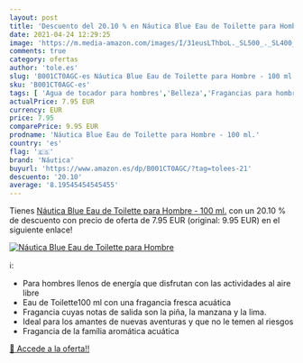 ```yaml
---
layout: post
title: 'Descuento del 20.10 % en Náutica Blue Eau de Toilette para Hombre'
date: 2021-04-24 12:29:25
image: 'https://m.media-amazon.com/images/I/31eusLThboL._SL500_._SL400_.jpg'
comments: true
category: ofertas
author: 'tole.es'
slug: 'B001CT0AGC-es Náutica Blue Eau de Toilette para Hombre - 100 ml.'
sku: 'B001CT0AGC-es'
tags: [ 'Agua de tocador para hombres','Belleza','Fragancias para hombres','Perfumes y fragancias','de','eau','náutica','toilette', ]
actualPrice: 7.95 EUR
currency: EUR
price: 7.95
comparePrice: 9.95 EUR
prodname: 'Náutica Blue Eau de Toilette para Hombre - 100 ml.'
country: 'es'
flag: '🇪🇸'
brand: 'Náutica'
buyurl: 'https://www.amazon.es/dp/B001CT0AGC/?tag=tolees-21'
descuento: '20.10'
average: '8.19545454545455'
---
```


Tienes [Náutica Blue Eau de Toilette para Hombre - 100 ml.](https://www.amazon.es/dp/B001CT0AGC/?tag=tolees-21) con un 20.10 % de descuento con precio de oferta de 7.95 EUR (original: 9.95 EUR) en el siguiente enlace!

[![Náutica Blue Eau de Toilette para Hombre](https://m.media-amazon.com/images/I/31eusLThboL._SL500_._SL400_.jpg)](https://www.amazon.es/dp/B001CT0AGC/?tag=tolees-21)

ℹ️:

- Para hombres llenos de energía que disfrutan con las actividades al aire libre
- Eau de Toilette100 ml con una fragancia fresca acuática
- Fragancia cuyas notas de salida son la piña, la manzana y la lima.
- Ideal para los amantes de nuevas aventuras y que no le temen al riesgos
- Fragancia de la família aromática acuática

[🛒 Accede a la oferta!!](https://www.amazon.es/dp/B001CT0AGC/?tag=tolees-21)
